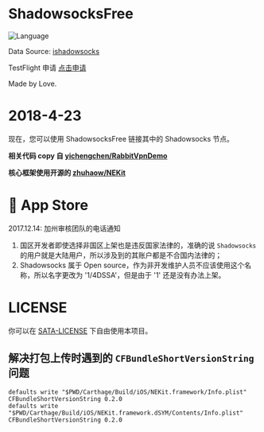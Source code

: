 # ShadowsocksFree
![Language](https://img.shields.io/badge/language-swift-orange.svg)

Data Source: [ishadowsocks](https://go.ishadowx.net)

TestFlight 申请 [点击申请](https://testflight.apple.com/join/I4GSKgX1)

Made by Love.

# 2018-4-23
现在，您可以使用 ShadowsocksFree 链接其中的 Shadowsocks 节点。

**相关代码 copy 自 [yichengchen/RabbitVpnDemo][d83b77ef]**

**核心框架使用开源的 [zhuhaow/NEKit][33cbd2c3]**

  [d83b77ef]: https://github.com/yichengchen/RabbitVpnDemo "Github"
  [33cbd2c3]: https://github.com/zhuhaow/NEKit "Github"

#  App Store
2017.12.14: 加州审核团队的电话通知

1. 国区开发者即使选择非国区上架也是违反国家法律的，准确的说 `Shadowsocks` 的用户就是大陆用户，所以涉及到的其账户都是不合国内法律的；
2. Shadowsocks 属于 Open source，作为非开发维护人员不应该使用这个名称，所以名字更改为 '1/4DSSA'，但是由于 '1' 还是没有办法上架。

# LICENSE
你可以在 [SATA-LICENSE][907fa31f] 下自由使用本项目。

  [907fa31f]: ./LICENSE "LICENSE"

解决打包上传时遇到的 `CFBundleShortVersionString` 问题
---
```
defaults write "$PWD/Carthage/Build/iOS/NEKit.framework/Info.plist" CFBundleShortVersionString 0.2.0
defaults write "$PWD/Carthage/Build/iOS/NEKit.framework.dSYM/Contents/Info.plist" CFBundleShortVersionString 0.2.0
```
